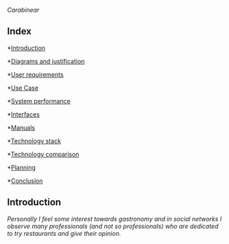 <em> Carabinear </em>

## Index

*[Introduction](#introduction)

*[Diagrams and justification](#diagrams-and-justification)

*[User requirements](#user-requirements)

*[Use Case](#use-case)

*[System performance](#system-performance)

*[Interfaces](#interfaces)

*[Manuals](#manuals)

*[Technology stack](#technology-stack)

*[Technology comparison](#technology-comparison)

*[Planning](#planning)

*[Conclusion](#conclusion)

## Introduction

_Personally I feel some interest towards gastronomy and in social networks I observe many professionals (and not so professionals) who are dedicated to try restaurants and give their opinion._


